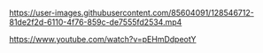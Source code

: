 

https://user-images.githubusercontent.com/85604091/128546712-81de2f2d-6110-4f76-859c-de7555fd2534.mp4

https://www.youtube.com/watch?v=pEHmDdpeotY

